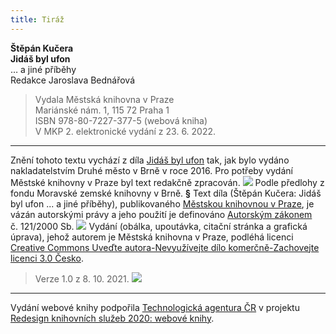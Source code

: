 ```yaml
---
title: Tiráž
---
```


**Štěpán Kučera    
Jidáš byl ufon**  
… a jiné příběhy  
Redakce Jaroslava Bednářová  
> Vydala Městská knihovna v Praze  
Mariánské nám. 1, 115 72 Praha 1  
ISBN 978-80-7227-377-5 (webová kniha)  
V MKP 2. elektronické vydání z 23. 6. 2022.

***

Znění tohoto textu vychází z díla [Jidáš byl ufon](https://search.mlp.cz/cz/titul/jidas-byl-ufon/4224944/#book-content) tak, jak bylo vydáno nakladatelstvím Druhé město v Brně v roce 2016. Pro potřeby vydání Městské knihovny v Praze byl text redakčně zpracován.
![](../Images/MZK_logo_tyrkys_transparent.jpg)
Podle předlohy z fondu Moravské zemské knihovny v Brně.
**§**
Text díla (Štěpán Kučera: Jidáš byl ufon ... a jiné příběhy), publikovaného [Městskou knihovnou v Praze](https://www.mlp.cz/cz/), je vázán autorskými právy a jeho použití je definováno [Autorským zákonem](https://www.mkcr.cz/predpisy-zakonu-709.html) č. 121/2000 Sb.
![](../Images/image001.jpg)
Vydání (obálka, upoutávka, citační stránka a grafická úprava), jehož autorem je Městská knihovna v Praze, podléhá licenci [Creative Commons Uveďte autora-Nevyužívejte dílo komerčně-Zachovejte licenci 3.0 Česko](https://creativecommons.org/licenses/by-nc-sa/3.0/cz/).
> Verze 1.0 z 8. 10. 2021.
![](../Images/image002.jpg)

***

Vydání webové knihy podpořila [Technologická agentura ČR](https://www.tacr.cz/) v projektu [Redesign knihovních služeb 2020: webové knihy](https://starfos.tacr.cz/cs/project/TL04000391).